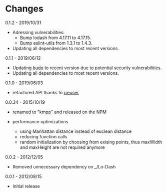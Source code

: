 # Changes

0.1.2 - 2019/10/31

  - Adressing vulnerabilities:
    - Bump lodash from 4.17.11 to 4.17.15.
    - Bump eslint-utils from 1.3.1 to 1.4.3.
  - Updating all dependencies to most recent versions.

0.1.1 - 2019/06/12

  - Updating [budo](https://github.com/mattdesl/budo) to recent version due to potential security vulnerabilities.
  - Updating all dependencies to most recent versions.

0.1.0 - 2019/06/03

  - refactored API thanks to [rreuser](https://github.com/rresuer)

0.0.34 - 2015/10/19

  - renamed to "kmpp" and released on the NPM

  - performance optimizations

    - using Manhattan distance instead of euclean distance
    - reducing function calls
    - random initialization by choosing from exising points, thus maxWidth
      and maxHeight are not required anymore

0.0.2 - 2012/12/05

  - Removed unnecessary dependency on _/Lo-Dash

0.0.1 - 2012/08/15

  - Initial release